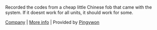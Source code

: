 Recorded the codes from a cheap little Chinese fob that came with the system. If it doesnt work for all units, it should work for some.

[Company](https://ledglow.com/) | [More info](https://www.motorcycleledlights.com/) | Provided by [Pingywon](https://flipper.pingywon.com/)

